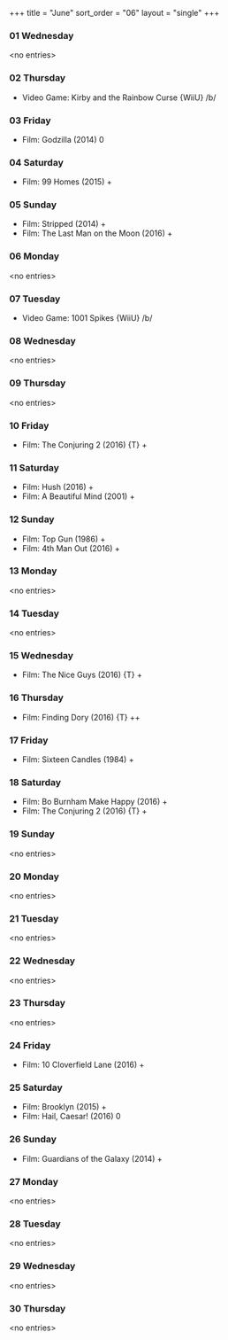 +++
title = "June"
sort_order = "06"
layout = "single"
+++

### 01 Wednesday


\<no entries\>



### 02 Thursday


* Video Game: Kirby and the Rainbow Curse {WiiU} /b/


### 03 Friday


* Film: Godzilla (2014) 0


### 04 Saturday


* Film: 99 Homes (2015) +


### 05 Sunday


* Film: Stripped (2014) +
* Film: The Last Man on the Moon (2016) +


### 06 Monday


\<no entries\>



### 07 Tuesday


* Video Game: 1001 Spikes {WiiU} /b/

### 08 Wednesday


\<no entries\>



### 09 Thursday


\<no entries\>



### 10 Friday


* Film: The Conjuring 2 (2016) {T} +


### 11 Saturday


* Film: Hush (2016) +
* Film: A Beautiful Mind (2001) +


### 12 Sunday


* Film: Top Gun (1986) +
* Film: 4th Man Out (2016) +


### 13 Monday


\<no entries\>



### 14 Tuesday


\<no entries\>



### 15 Wednesday


* Film: The Nice Guys (2016) {T} +


### 16 Thursday


* Film: Finding Dory (2016) {T} ++


### 17 Friday


* Film: Sixteen Candles (1984) +


### 18 Saturday


* Film: Bo Burnham Make Happy (2016) +
* Film: The Conjuring 2 (2016) {T} +


### 19 Sunday


\<no entries\>



### 20 Monday


\<no entries\>



### 21 Tuesday


\<no entries\>



### 22 Wednesday


\<no entries\>



### 23 Thursday


\<no entries\>



### 24 Friday


* Film: 10 Cloverfield Lane (2016) +


### 25 Saturday


* Film: Brooklyn (2015) +
* Film: Hail, Caesar! (2016) 0


### 26 Sunday


* Film: Guardians of the Galaxy (2014) +


### 27 Monday


\<no entries\>



### 28 Tuesday


\<no entries\>



### 29 Wednesday


\<no entries\>



### 30 Thursday


\<no entries\>



